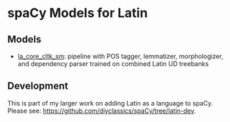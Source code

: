 # spaCy Models for Latin

## Models
- [la_core_cltk_sm](https://github.com/diyclassics/latin-spacy-models/tree/master/la_core_cltk_sm): pipeline with POS tagger, lemmatizer, morphologizer, and dependency parser trained on combined Latin UD treebanks

## Development
This is part of my larger work on adding Latin as a language to spaCy. Please see: https://github.com/diyclassics/spaCy/tree/latin-dev.
